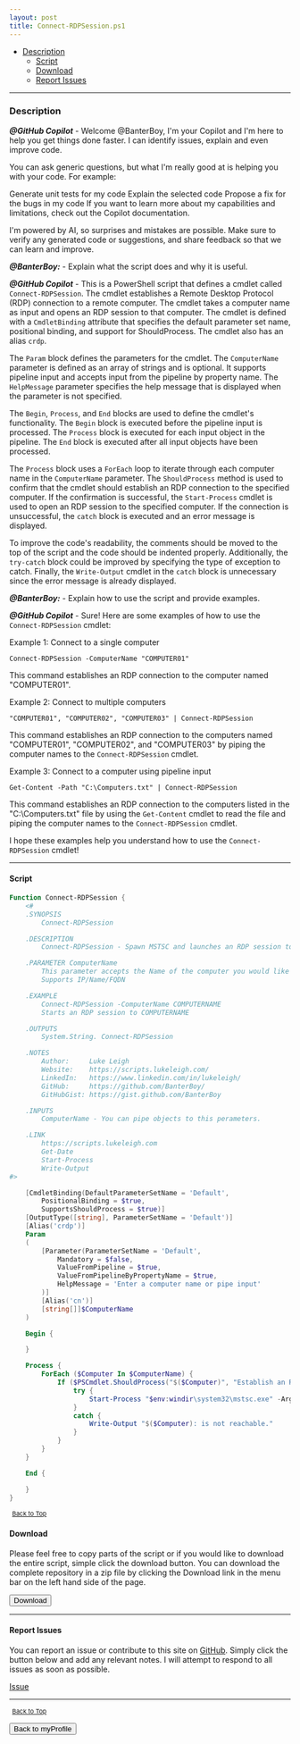 ```yaml
---
layout: post
title: Connect-RDPSession.ps1
---
```


- [Description](#description)
  - [Script](#script)
  - [Download](#download)
  - [Report Issues](#report-issues)

---

### Description

**_@GitHub Copilot_** - Welcome @BanterBoy, I'm your Copilot and I'm here to help you get things done faster. I can identify issues, explain and even improve code.

You can ask generic questions, but what I'm really good at is helping you with your code. For example:

Generate unit tests for my code
Explain the selected code
Propose a fix for the bugs in my code
If you want to learn more about my capabilities and limitations, check out the Copilot documentation.

I'm powered by AI, so surprises and mistakes are possible. Make sure to verify any generated code or suggestions, and share feedback so that we can learn and improve.

**_@BanterBoy:_** - Explain what the script does and why it is useful.

**_@GitHub Copilot_** - This is a PowerShell script that defines a cmdlet called `Connect-RDPSession`. The cmdlet establishes a Remote Desktop Protocol (RDP) connection to a remote computer. The cmdlet takes a computer name as input and opens an RDP session to that computer. The cmdlet is defined with a `CmdletBinding` attribute that specifies the default parameter set name, positional binding, and support for ShouldProcess. The cmdlet also has an alias `crdp`.

The `Param` block defines the parameters for the cmdlet. The `ComputerName` parameter is defined as an array of strings and is optional. It supports pipeline input and accepts input from the pipeline by property name. The `HelpMessage` parameter specifies the help message that is displayed when the parameter is not specified.

The `Begin`, `Process`, and `End` blocks are used to define the cmdlet's functionality. The `Begin` block is executed before the pipeline input is processed. The `Process` block is executed for each input object in the pipeline. The `End` block is executed after all input objects have been processed.

The `Process` block uses a `ForEach` loop to iterate through each computer name in the `ComputerName` parameter. The `ShouldProcess` method is used to confirm that the cmdlet should establish an RDP connection to the specified computer. If the confirmation is successful, the `Start-Process` cmdlet is used to open an RDP session to the specified computer. If the connection is unsuccessful, the `catch` block is executed and an error message is displayed.

To improve the code's readability, the comments should be moved to the top of the script and the code should be indented properly. Additionally, the `try-catch` block could be improved by specifying the type of exception to catch. Finally, the `Write-Output` cmdlet in the `catch` block is unnecessary since the error message is already displayed.

**_@BanterBoy:_** - Explain how to use the script and provide examples.

**_@GitHub Copilot_** - Sure! Here are some examples of how to use the `Connect-RDPSession` cmdlet:

Example 1: Connect to a single computer

```
Connect-RDPSession -ComputerName "COMPUTER01"
```

This command establishes an RDP connection to the computer named "COMPUTER01".

Example 2: Connect to multiple computers

```
"COMPUTER01", "COMPUTER02", "COMPUTER03" | Connect-RDPSession
```

This command establishes an RDP connection to the computers named "COMPUTER01", "COMPUTER02", and "COMPUTER03" by piping the computer names to the `Connect-RDPSession` cmdlet.

Example 3: Connect to a computer using pipeline input

```
Get-Content -Path "C:\Computers.txt" | Connect-RDPSession
```

This command establishes an RDP connection to the computers listed in the "C:\Computers.txt" file by using the `Get-Content` cmdlet to read the file and piping the computer names to the `Connect-RDPSession` cmdlet.

I hope these examples help you understand how to use the `Connect-RDPSession` cmdlet!

---

#### Script

```powershell
Function Connect-RDPSession {
	<#
	.SYNOPSIS
		Connect-RDPSession

	.DESCRIPTION
		Connect-RDPSession - Spawn MSTSC and launches an RDP session to a remote computer.

	.PARAMETER ComputerName
		This parameter accepts the Name of the computer you would like to connect to.
		Supports IP/Name/FQDN

	.EXAMPLE
		Connect-RDPSession -ComputerName COMPUTERNAME
		Starts an RDP session to COMPUTERNAME

	.OUTPUTS
		System.String. Connect-RDPSession

	.NOTES
		Author:     Luke Leigh
		Website:    https://scripts.lukeleigh.com/
		LinkedIn:   https://www.linkedin.com/in/lukeleigh/
		GitHub:     https://github.com/BanterBoy/
		GitHubGist: https://gist.github.com/BanterBoy

	.INPUTS
		ComputerName - You can pipe objects to this perameters.

	.LINK
		https://scripts.lukeleigh.com
		Get-Date
		Start-Process
		Write-Output
#>

	[CmdletBinding(DefaultParameterSetName = 'Default',
		PositionalBinding = $true,
		SupportsShouldProcess = $true)]
	[OutputType([string], ParameterSetName = 'Default')]
	[Alias('crdp')]
	Param
	(
		[Parameter(ParameterSetName = 'Default',
			Mandatory = $false,
			ValueFromPipeline = $true,
			ValueFromPipelineByPropertyName = $true,
			HelpMessage = 'Enter a computer name or pipe input'
		)]
		[Alias('cn')]
		[string[]]$ComputerName
	)

	Begin {

	}

	Process {
		ForEach ($Computer In $ComputerName) {
			If ($PSCmdlet.ShouldProcess("$($Computer)", "Establish an RDP connection")) {
				try {
					Start-Process "$env:windir\system32\mstsc.exe" -ArgumentList "/v:$Computer"
				}
				catch {
					Write-Output "$($Computer): is not reachable."
				}
			}
		}
	}

	End {

	}
}
```

<span style="font-size:11px;"><a href="#"><i class="fas fa-caret-up" aria-hidden="true" style="color: white; margin-right:5px;"></i>Back to Top</a></span>

#### Download

Please feel free to copy parts of the script or if you would like to download the entire script, simple click the download button. You can download the complete repository in a zip file by clicking the Download link in the menu bar on the left hand side of the page.

<button class="btn" type="submit" onclick="window.open('/PowerShell/functions/myProfile/Connect-RDPSession.ps1')">
    <i class="fa fa-cloud-download-alt">
    </i>
        Download
</button>

---

#### Report Issues

You can report an issue or contribute to this site on <a href="https://github.com/BanterBoy/scripts-blog/issues">GitHub</a>. Simply click the button below and add any relevant notes. I will attempt to respond to all issues as soon as possible.

<!-- Place this tag where you want the button to render. -->

<a class="github-button" href="https://github.com/BanterBoy/scripts-blog/issues/new?title=Connect-RDPSession.ps1&body=There is a problem with this function. Please find details below." data-show-count="true" aria-label="Issue BanterBoy/scripts-blog on GitHub">Issue</a>

---

<span style="font-size:11px;"><a href="#"><i class="fas fa-caret-up" aria-hidden="true" style="color: white; margin-right:5px;"></i>Back to Top</a></span>

<a href="/menu/_pages/myProfile.html">
    <button class="btn">
        <i class='fas fa-reply'>
        </i>
            Back to myProfile
    </button>
</a>

[1]: http://ecotrust-canada.github.io/markdown-toc
[2]: https://github.com/googlearchive/code-prettify
